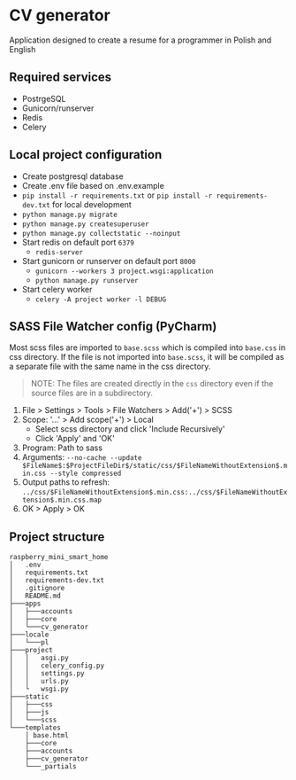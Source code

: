 # CV generator
Application designed to create a resume for a programmer in Polish and English


## Required services
- PostrgeSQL
- Gunicorn/runserver
- Redis
- Celery


## Local project configuration
- Create postgresql database
- Create .env file based on .env.example
- `pip install -r requirements.txt` or `pip install -r requirements-dev.txt` for local development
- `python manage.py migrate`
- `python manage.py createsuperuser`
- `python manage.py collectstatic --noinput`
- Start redis on default port `6379`
  - `redis-server`
- Start gunicorn or runserver on default port `8000`
  - `gunicorn --workers 3 project.wsgi:application`
  - `python manage.py runserver`
- Start celery worker
  - `celery -A project worker -l DEBUG`


## SASS File Watcher config (PyCharm)
Most scss files are imported to `base.scss` which is compiled into `base.css` in css directory.
If the file is not imported into `base.scss`, it will be compiled as a separate file with the same name in the css directory. 
> NOTE: The files are created directly in the `css` directory even if the source files are in a subdirectory.

1. File > Settings > Tools > File Watchers > Add('+') > SCSS
2. Scope: '...' > Add scope('+') > Local
   - Select scss directory and click 'Include Recursively'
   - Click 'Apply' and 'OK'
3. Program: Path to sass
4. Arguments: ```--no-cache --update $FileName$:$ProjectFileDir$/static/css/$FileNameWithoutExtension$.min.css --style compressed```
5. Output paths to refresh: ```../css/$FileNameWithoutExtension$.min.css:../css/$FileNameWithoutExtension$.min.css.map```
6. OK > Apply > OK


## Project structure
```
raspberry_mini_smart_home
│   .env
│   requirements.txt
│   requirements-dev.txt
│   .gitignore
│   README.md
├───apps
│   ├───accounts
│   ├───core
│   └───cv_generator
├───locale
│   └───pl
├───project
│   │   asgi.py
│   │   celery_config.py
│   │   settings.py
│   │   urls.py
│   └   wsgi.py
├───static
│   ├───css
│   ├───js
│   └───scss
└───templates
    │ base.html
    ├───core
    ├───accounts
    ├───cv_generator
    └───_partials
```